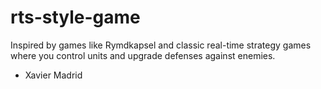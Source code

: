 # rts-style-game
Inspired by games like Rymdkapsel and classic real-time strategy games where you control units and upgrade defenses against enemies.

- Xavier Madrid
